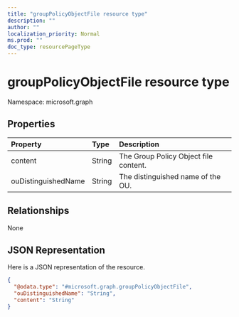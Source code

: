 ```yaml
---
title: "groupPolicyObjectFile resource type"
description: ""
author: ""
localization_priority: Normal
ms.prod: ""
doc_type: resourcePageType
---
```


# groupPolicyObjectFile resource type


Namespace: microsoft.graph



## Properties
|Property|Type|Description|
|:---|:---|:---|
|content|String|The Group Policy Object file content.|
|ouDistinguishedName|String|The distinguished name of the OU.|

## Relationships
None

## JSON Representation
Here is a JSON representation of the resource.
<!-- {
  "blockType": "resource",
  "@odata.type": "microsoft.graph.groupPolicyObjectFile"
}
-->
``` json
{
  "@odata.type": "#microsoft.graph.groupPolicyObjectFile",
  "ouDistinguishedName": "String",
  "content": "String"
}
```

